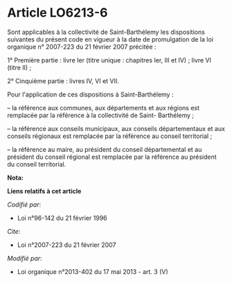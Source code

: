 # Article LO6213-6

Sont applicables à la collectivité de Saint-Barthélemy les dispositions suivantes du présent code en vigueur à la date de
promulgation de la loi organique n° 2007-223 du 21 février 2007 précitée :

1° Première partie : livre Ier (titre unique : chapitres Ier, III et IV) ; livre VI (titre II) ;

2° Cinquième partie : livres IV, VI et VII.

Pour l'application de ces dispositions à Saint-Barthélemy :

– la référence aux communes, aux départements et aux régions est remplacée par la référence à la collectivité de Saint-
Barthélemy ;

– la référence aux conseils municipaux, aux conseils départementaux et aux conseils régionaux est remplacée par la référence
au conseil territorial ;

– la référence au maire, au président du conseil départemental et au président du conseil régional est remplacée par la
référence au président du conseil territorial.

**Nota:**



**Liens relatifs à cet article**

_Codifié par_:

  - Loi n°96-142 du 21 février 1996

_Cite_:

  - Loi n°2007-223 du 21 février 2007

_Modifié par_:

  - Loi organique n°2013-402 du 17 mai 2013 - art. 3 (V)
